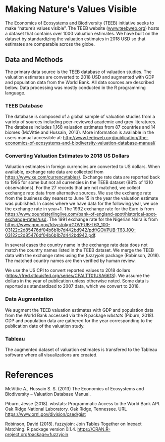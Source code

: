 # Making Nature's Values Visible

The Economics of Ecosystems and Biodiversity (TEEB) initiative seeks to make “nature’s values visible”.  The TEEB website (www.teebweb.org) hosts a dataset that contains over 1000 valuation estimates.  We have built on the dataset by standardizing the valuation estimates in 2018 USD so that estimates are comparable across the globe. 

<!-- While this dataset is a useful resource, it does not appeal to non-experts that are accustomed to infographics that use data to tell a story.  The objective of this project is to use the TEEB dataset to construct visually appealing graphics that tell a story about the data. -->



## Data and Methods

The primary data source is the TEEB database of valuation studies.  The valuation estimates are converted to 2018 USD and augmented with GDP and population data from the World Bank.  All data sources are described below.  Data processing was mostly conducted in the R programming language.


### TEEB Database

The database is composed of a global sample of valuation studies from a variety of sources including peer-reviewed academic and grey literatures. The database includes 1,168 valuation estimates from 87 countries and 14 biomes (McVittie and Hussain, 2013).  More information is available in the users manual accessible at: http://www.teebweb.org/publication/tthe-economics-of-ecosystems-and-biodiversity-valuation-database-manual/    

 

### Converting Valuation Estimates to 2018 US Dollars

Valuation estimates in foreign currencies are converted to US dollars.  When available, exchange rate data are collected from https://www.xe.com/currencytables/.  Exchange rate data are reported back to 1995 for some but not all currencies in the TEEB dataset (98% of 1310 observations).  For the 27 records that are not matched, we collect exchange rate data from alternative sources.  We use the exchange rate from the business day nearest to June 15 in the year the valuation estimate was published.  In cases where we have data for the following year, we use the exchange rate in year+1.  The 1992 exchange rate for the Euro is from https://www.poundsterlinglive.com/bank-of-england-spot/historical-spot-exchange-rates/usd.  The 1991 exchange rate for the Nigerian Naira is from https://www.gpo.gov/fdsys/pkg/GOVPUB-T63_100-03122c2d85476df04b6b1b7d442bd942/pdf/GOVPUB-T63_100-03122c2d85476df04b6b1b7d442bd942.pdf.  

In several cases the country name in the exchange rate data does not match the country names listed in the TEEB dataset.  We merge the TEEB data with the exchange rates using the *fuzzyjoin* package (Robinson, 2018).  The matched country names are then verified by human review. 


We use the US CPI to convert reported values to 2018 dollars (https://fred.stlouisfed.org/series/CPALTT01USA661S).  We assume the dollars in the year of publication unless otherwise noted.  Some data is reported as standardized to 2007 data, which we convert to 2018.


### Data Augmentation

We augment the TEEB valuation estimates with GDP and population data from the World Bank accessed via the R package *wbstats* (Piburn, 2018).  GDP and population data are gathered for the year corresponding to the publication date of the valuation study.  

### Tableau

The augmented dataset of valuation estimates is transfered to the Tableau software where all visualizations are created.


# References 

McVittie A., Hussain S. S. (2013) The Economics of Ecosystems and Biodiversity – Valuation Database Manual.

Piburn, Jesse (2018). wbstats: Programmatic Access to the World Bank API. Oak Ridge National Laboratory. Oak Ridge,   Tennessee. URL https://www.ornl.gov/division/csed/gist

Robinson, David (2018). fuzzyjoin: Join Tables Together on Inexact Matching. R package version 0.1.4.  https://CRAN.R-project.org/package=fuzzyjoin
